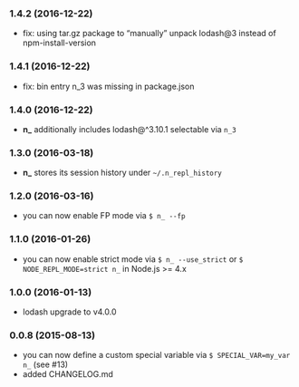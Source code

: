 ### 1.4.2 (2016-12-22)

* fix: using tar.gz package to “manually” unpack lodash@3 instead of npm-install-version

### 1.4.1 (2016-12-22)

* fix: bin entry n_3 was missing in package.json

### 1.4.0 (2016-12-22)

* **n_** additionally includes lodash@^3.10.1 selectable via `n_3`

### 1.3.0 (2016-03-18)

* **n_** stores its session history under `~/.n_repl_history`

### 1.2.0 (2016-03-16)

* you can now enable FP mode via `$ n_ --fp`

### 1.1.0 (2016-01-26)

* you can now enable strict mode via `$ n_ --use_strict` or `$ NODE_REPL_MODE=strict n_` in Node.js >= 4.x

### 1.0.0 (2016-01-13)

* lodash upgrade to v4.0.0

### 0.0.8 (2015-08-13)

* you can now define a custom special variable via `$ SPECIAL_VAR=my_var n_` (see #13)
* added CHANGELOG.md
